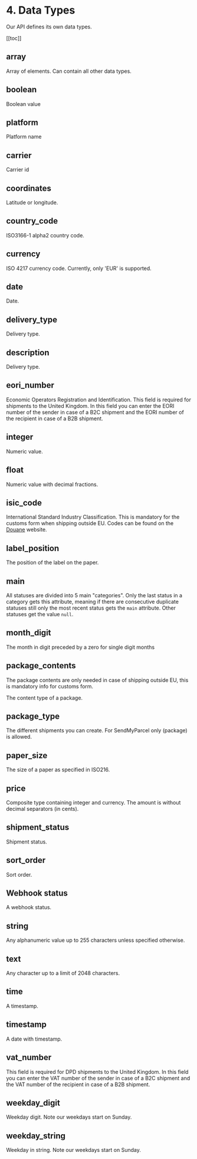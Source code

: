 # 4. Data Types

Our API defines its own data types.

[[toc]]

## array

Array of elements. Can contain all other data types.
<DataTypeDefinition pattern="*" example="[]" />

## boolean

Boolean value
<DataTypeDefinition values="0,1" />

## platform

Platform name
<DataTypeDefinition values="myparcel,flespakket,belgie" />

## carrier

Carrier id

<DataTypeDefinition values="1,2,3,4,5,8" example="1 (PostNL),2 (bpost. Only available on sendmyparcel.be),3 (CheapCargo/pallets),4 (DPD. Only available on sendmyparcel.be),5 (Instabox. Only available on MyParcel.nl),8 (UPS. Only available on MyParcel.nl)" />

## coordinates

Latitude or longitude.

<DataTypeDefinition pattern="/[-+]?[\d]{1,2}.\d+/" example="52.192150633052" />

## country_code

ISO3166-1 alpha2 country code.

<DataTypeDefinition pattern="/[A-Z]{2}/" example="NL, BE, CW" />

## currency

ISO 4217 currency code. Currently, only 'EUR' is supported.

<DataTypeDefinition pattern="/[A-Z]{3}/" example="EUR" />

## date

Date.

<DataTypeDefinition pattern="/\d{4}-\d{2}-\d{2}/" example="2022-04-21" />

## delivery_type

Delivery type.

<DataTypeDefinition values="1,2,3,4" example="1. morning,2. standard,3. evening,4. pickup"/>

## description

Delivery type.

<DataTypeDefinition pattern="/.{0,255}/" example="Zending bezorgd" />

## eori_number

Economic Operators Registration and Identification. This field is required for
<DataType type="carrier" name="dpd" /> shipments to the United Kingdom. In this
field you can enter the EORI number
of the sender in case of a B2C shipment and the EORI number of the recipient in
case of a B2B shipment.

<DataTypeDefinition pattern="/[A-Z]{2}\d{9,12}/" example="NL012345678" />

## integer

Numeric value.

<DataTypeDefinition pattern="/\d+/" example="20,5" />

## float

Numeric value with decimal fractions.

<DataTypeDefinition pattern="/\d+\.\d+/" example="1.1248" />

## isic_code

International Standard Industry Classification. This is mandatory for the
customs form when shipping outside EU. Codes can be found on
the [Douane](https://tarief.douane.nl/arctictariff-public-web/#!/taric/nomenclature/sbn?d=I&cc=&l=nl&ql=nl&ea=false)
website.

<DataTypeDefinition pattern="/\d{1,4}/" example="9609 (Pencils)" />

## label_position

The position of the label on the paper.

<DataTypeDefinition values="1,2,3,4" example="1. (top-left),2. (top-right),3. (bottom-left),4. (bottom-right)" />

## main

All statuses are divided into 5 main "categories". Only the last status in a
category gets this attribute, meaning if there are consecutive duplicate
statuses still only the most recent status gets the `main` attribute. Other
statuses get the value `null`.

<DataTypeDefinition pattern="/[a-z]/" example="registered,handed_to_carrier,sorting,distribution,delivered" />

## month_digit

The month in digit preceded by a zero for single digit months

<DataTypeDefinition pattern="/[0-1]{1}[1-9]{1}/" example="01 (Jan),02 (Feb)" />

## package_contents

The package contents are only needed in case of shipping outside EU, this is
mandatory info for customs form.

The content type of a package.

<DataTypeDefinition values="1,2,3,4,5" example="1. commercial goods,2. commercial samples,3. documents,4. gifts,5. return shipment" />

## package_type

The different shipments you can create. For SendMyParcel
only <DataType type="package_type" id="1" /> (package) is allowed.

<DataTypeDefinition values="1,2,3,4" example="1. package,2. mailbox package,3. letter,4. digital stamp" />

## paper_size

The size of a paper as specified in ISO216.

<DataTypeDefinition values="a4,a6" />

## price

Composite type containing integer and currency. The amount is without decimal
separators (in cents).

<DataTypeDefinition pattern='{"amount": integer, "currency": currency }' example='{"amount": 10000, "currency": "EUR"}' />

## shipment_status

Shipment status.

<DataTypeDefinition pattern="/\d+/" example="1 pending - concept,2 pending - registered,3 enroute - handed to carrier,4 enroute - sorting,5 enroute - distribution,6 enroute - customs,7 delivered - at recipient,8 delivered - ready for pickup,9 delivered - package picked up,10 delivered - return shipment ready for pickup,11 delivered - return shipment package picked up,12 printed - letter,13 inactive - credited,14 printed - digital stamp,30 inactive - concept,31 inactive - registered,32 inactive - enroute - handed to carrier,33 inactive - enroute - sorting,34 inactive - enroute - distribution,35 inactive - enroute - customs,36 inactive - delivered - at recipient,37 inactive - delivered - ready for pickup,38 inactive - delivered - package picked up" />

## sort_order

Sort order.

<DataTypeDefinition values="ASC,DESC" />

## Webhook status

A webhook status.

<DataTypeDefinition pattern="/[a-z]+/" example="success,failed" />

## string

Any alphanumeric value up to 255 characters unless specified otherwise.

<DataTypeDefinition pattern="/.{0,255}/" example="3SMYPA123456789,Antareslaan 31,Nederland" />

## text

Any character up to a limit of 2048 characters.

<DataTypeDefinition pattern="/.{0,2048}/" example="This is a test text." />

## time

A timestamp.

<DataTypeDefinition pattern="/\d{2}:\d{2}:\d{2}/" example="08:00:00" />

## timestamp

A date with timestamp.

<DataTypeDefinition pattern="/\d{4}-\d{2}-\d{2} \d{2}:\d{2}:\d{2}(?:.\d{6})?/" example="2022-04-21 12:30:00,2022-04-21 13:00:00.000000" />

## vat_number

This field is required for DPD shipments to the United Kingdom. In this field
you can enter the VAT number of the sender in case of a B2C shipment and the VAT
number of the recipient in case of a B2B shipment.

<DataTypeDefinition pattern="/.*{,15}/" example="NL000099998B57" />

## weekday_digit

Weekday digit. Note our weekdays start on Sunday.

<DataTypeDefinition pattern="/[0-6]/" example="0 (Sunday), 1 (Monday)" />

## weekday_string

Weekday in string. Note our weekdays start on Sunday.

<DataTypeDefinition values="sunday,monday,tuesday,wednesday,thursday,friday,saturday" />
